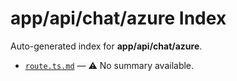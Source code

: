# app/api/chat/azure Index

Auto-generated index for **app/api/chat/azure**.

- [`route.ts.md`](./route.ts.md) — ⚠️ No summary available.
